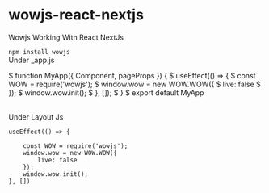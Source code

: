 # wowjs-react-nextjs
Wowjs Working With React NextJs

`` npm install wowjs ``
<br>
Under _app.js
<br>


$ function MyApp({ Component, pageProps }) {
$     useEffect(() => {
$         const WOW = require('wowjs');
$         window.wow = new WOW.WOW({
$             live: false
$         });
$         window.wow.init();
$     }, []);
$ }
$ export default MyApp

<br>
Under Layout Js
<br>


    useEffect(() => {
        
        const WOW = require('wowjs');
        window.wow = new WOW.WOW({
            live: false
        });
        window.wow.init();
    }, [])

